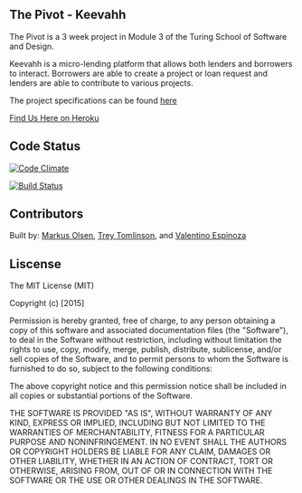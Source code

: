 ## The Pivot - Keevahh

The Pivot is a 3 week project in Module 3 of the Turing School of Software and Design.

Keevahh is a micro-lending platform that allows both lenders and borrowers to interact. Borrowers are able to create a project or loan request and lenders are able to contribute to various projects.

The project specifications can be found [here](https://github.com/turingschool/lesson_plans/blob/master/ruby_03-professional_rails_applications/the_pivot.markdown)

[Find Us Here on Heroku](https://protected-lowlands-2991.herokuapp.com/)

## Code Status

[![Code Climate](https://codeclimate.com/github/neslom/the_pivot/badges/gpa.svg)](https://codeclimate.com/github/neslom/the_pivot)

[![Build Status](https://travis-ci.org/neslom/the_pivot.svg?branch=master)](https://travis-ci.org/neslom/the_pivot)

## Contributors

Built by: [Markus Olsen](https://github.com/neslom), [Trey Tomlinson](https://github.com/treyx), and [Valentino Espinoza](https://github.com/xvalentino)

## Liscense

The MIT License (MIT)

Copyright (c) [2015]

Permission is hereby granted, free of charge, to any person obtaining a copy
of this software and associated documentation files (the "Software"), to deal
in the Software without restriction, including without limitation the rights
to use, copy, modify, merge, publish, distribute, sublicense, and/or sell
copies of the Software, and to permit persons to whom the Software is
furnished to do so, subject to the following conditions:

The above copyright notice and this permission notice shall be included in all
copies or substantial portions of the Software.

THE SOFTWARE IS PROVIDED "AS IS", WITHOUT WARRANTY OF ANY KIND, EXPRESS OR
IMPLIED, INCLUDING BUT NOT LIMITED TO THE WARRANTIES OF MERCHANTABILITY,
FITNESS FOR A PARTICULAR PURPOSE AND NONINFRINGEMENT. IN NO EVENT SHALL THE
AUTHORS OR COPYRIGHT HOLDERS BE LIABLE FOR ANY CLAIM, DAMAGES OR OTHER
LIABILITY, WHETHER IN AN ACTION OF CONTRACT, TORT OR OTHERWISE, ARISING FROM,
OUT OF OR IN CONNECTION WITH THE SOFTWARE OR THE USE OR OTHER DEALINGS IN THE
SOFTWARE.
